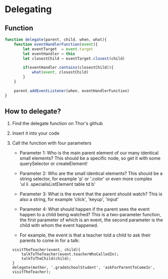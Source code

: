 # Delegating
## Function
```js
function delegate(parent, child, when, what){
    function eventHandlerFunction(event){
        let eventTarget  = event.target
        let eventHandler = this
        let closestChild = eventTarget.closest(child)

        if(eventHandler.contains(closestChild)){
            what(event, closestChild)
        }
    }

    parent.addEventListener(when, eventHandlerFunction)
}
```

## How to delegate?
1. Find the delegate function on Thor's github
2. Insert it into your code
3. Call the function with four parameters
    - Parameter 1: Who is the main parent element of our many identical small elements?
                   This should be a specific node, so get it with some querySelector or createElement!
    - Parameter 2: Who are the small identical elements?
                   This should be a string selector, for example 'p' or '.color' or even more complex  
                   'ul li .specialisListElement table td b'
    - Parameter 3: What is the event that the parent should watch?
                   This is also a string, for example 'click', 'keyup', 'input'
    - Parameter 4: What should happen if the parent sees the event happen to a child being watched?
                   This is a two-parameter function, the first parameter of which is an event, the second parameter is the child with whom the event happened.

    - For example, the event is that a teacher told a child to ask their parents to come in for a talk:
    
    ````JS
    visitTheTeacher(event, child){
        talkToTheTeacher(event.teacherWhoCalledIn);
        talkToTheChild(child);
    }
    delegate(mother, '.gradeSchoolStudent', 'askForParentToComeIn', visitTheTeacher);
    ````